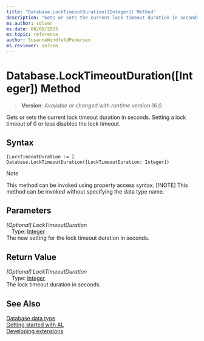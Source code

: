```yaml
---
title: "Database.LockTimeoutDuration([Integer]) Method"
description: "Gets or sets the current lock timeout duration in seconds."
ms.author: solsen
ms.date: 08/08/2025
ms.topic: reference
author: SusanneWindfeldPedersen
ms.reviewer: solsen
---
```

[//]: # (START>DO_NOT_EDIT)
[//]: # (IMPORTANT:Do not edit any of the content between here and the END>DO_NOT_EDIT.)
[//]: # (Any modifications should be made in the .xml files in the ModernDev repo.)
# Database.LockTimeoutDuration([Integer]) Method
> **Version**: _Available or changed with runtime version 16.0._

Gets or sets the current lock timeout duration in seconds. Setting a lock timeout of 0 or less disables the lock timeout.


## Syntax
```AL
[LockTimeoutDuration := ]  Database.LockTimeoutDuration([LockTimeoutDuration: Integer])
```
> [!NOTE]
> This method can be invoked using property access syntax.
> [!NOTE]
> This method can be invoked without specifying the data type name.
## Parameters
*[Optional] LockTimeoutDuration*  
&emsp;Type: [Integer](../integer/integer-data-type.md)  
The new setting for the lock timeout duration in seconds.  


## Return Value
*[Optional] LockTimeoutDuration*  
&emsp;Type: [Integer](../integer/integer-data-type.md)  
The lock timeout duration in seconds.


[//]: # (IMPORTANT: END>DO_NOT_EDIT)
## See Also
[Database data type](database-data-type.md)  
[Getting started with AL](../../devenv-get-started.md)  
[Developing extensions](../../devenv-dev-overview.md)